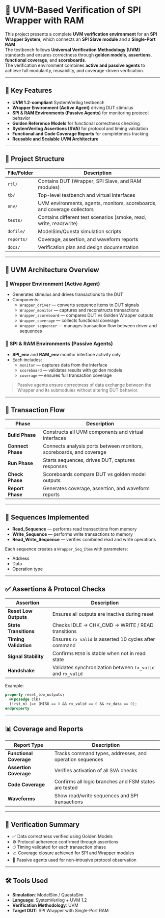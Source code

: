# 🚀 UVM-Based Verification of SPI Wrapper with RAM

This project presents a complete **UVM verification environment** for an **SPI Wrapper System**, which connects an **SPI Slave module** and a **Single-Port RAM**.  
The testbench follows **Universal Verification Methodology (UVM)** standards and ensures correctness through **golden models**, **assertions**, **functional coverage**, and **scoreboards**.  
The verification environment combines **active and passive agents** to achieve full modularity, reusability, and coverage-driven verification.

---

## 🧩 Key Features

- **UVM 1.2-compliant** SystemVerilog testbench  
- **Wrapper Environment (Active Agent)** driving DUT stimulus  
- **SPI & RAM Environments (Passive Agents)** for monitoring protocol behavior  
- **Golden Reference Models** for functional correctness checking  
- **SystemVerilog Assertions (SVA)** for protocol and timing validation  
- **Functional and Code Coverage Reports** for completeness tracking  
- **Reusable and Scalable UVM Architecture**

---

## 📁 Project Structure

| File/Folder          | Description |
|----------------------|-------------|
| `rtl/`               | Contains DUT (Wrapper, SPI Slave, and RAM modules) |
| `tb/`                | Top-level testbench and virtual interfaces |
| `env/`               | UVM environments, agents, monitors, scoreboards, and coverage collectors |
| `tests/`             | Contains different test scenarios (smoke, read, write, read/write) |
| `dofile/`            | ModelSim/Questa simulation scripts |
| `reports/`           | Coverage, assertion, and waveform reports |
| `docs/`              | Verification plan and design documentation |

---

## 🧠 UVM Architecture Overview

### 🔸 Wrapper Environment (Active Agent)
- Generates stimulus and drives transactions to the DUT  
- Components:
  - `Wrapper_driver` — converts sequence items to DUT signals  
  - `Wrapper_monitor` — captures and reconstructs transactions  
  - `Wrapper_scoreboard` — compares DUT vs Golden Wrapper outputs  
  - `Wrapper_coverage` — collects functional coverage  
  - `Wrapper_sequencer` — manages transaction flow between driver and sequences  

### 🔹 SPI & RAM Environments (Passive Agents)
- **SPI_env** and **RAM_env** monitor interface activity only  
- Each includes:
  - `monitor` — captures data from the interface  
  - `scoreboard` — validates results with golden models  
  - `coverage` — ensures full transaction coverage  

> Passive agents ensure correctness of data exchange between the Wrapper and its submodules without altering DUT behavior.

---

## 🔄 Transaction Flow

| Phase | Description |
|--------|-------------|
| **Build Phase** | Constructs all UVM components and virtual interfaces |
| **Connect Phase** | Connects analysis ports between monitors, scoreboards, and coverage |
| **Run Phase** | Starts sequences, drives DUT, captures responses |
| **Check Phase** | Scoreboards compare DUT vs golden model outputs |
| **Report Phase** | Generates coverage, assertion, and waveform reports |

---

## 🧮 Sequences Implemented

- **Read_Sequence** — performs read transactions from memory  
- **Write_Sequence** — performs write transactions to memory  
- **Read_Write_Sequence** — verifies combined read and write operations  

Each sequence creates a `Wrapper_Seq_Item` with parameters:
- Address  
- Data  
- Operation type  

---

## ✅ Assertions & Protocol Checks

| Assertion | Description |
|------------|-------------|
| **Reset Low Outputs** | Ensures all outputs are inactive during reset |
| **State Transitions** | Checks IDLE → CHK_CMD → WRITE / READ transitions |
| **Timing Validation** | Ensures `rx_valid` is asserted 10 cycles after command |
| **Signal Stability** | Confirms `MISO` is stable when not in read state |
| **Handshake** | Validates synchronization between `tx_valid` and `rx_valid` |

Example:
```systemverilog
property reset_low_outputs;
  @(posedge clk)
  (!rst_n) |=> (MISO == 0 && rx_valid == 0 && rx_data == 0);
endproperty
```
---
## 📊 Coverage and Reports

| Report Type | Description |
|--------------|-------------|
| **Functional Coverage** | Tracks command types, addresses, and operation sequences |
| **Assertion Coverage** | Verifies activation of all SVA checks |
| **Code Coverage** | Confirms all logic branches and FSM states are tested |
| **Waveforms** | Show read/write sequences and SPI transactions |

---

## 🧱 Verification Summary

- ✅ Data correctness verified using Golden Models  
- ⚙️ Protocol adherence confirmed through assertions  
- ⏱ Timing validated for each transaction phase  
- 📈 Coverage closure achieved for SPI and Wrapper modules  
- 🔄 Passive agents used for non-intrusive protocol observation  

---

## 🛠 Tools Used

- **Simulation**: ModelSim / QuestaSim  
- **Language**: SystemVerilog + UVM 1.2  
- **Verification Methodology**: UVM  
- **Target DUT**: SPI Wrapper with Single-Port RAM  

